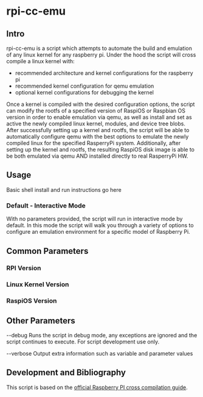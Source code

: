# rpi-cc-emu

## Intro
  rpi-cc-emu is a script which attempts to automate the build and emulation of any linux kernel for any raspberry pi. Under the hood the script will cross compile a linux kernel with:
  * recommended architecture and kernel configurations for the raspberry pi
  * recommended kernel configuration for qemu emulation
  * optional kernel configurations for debugging the kernel

  Once a kernel is compiled with the desired configuration options, the script can modify the rootfs of a specified version of RaspiOS or Raspbian OS version in order to enable emulation via qemu, as well as install and set as active the newly compiled linux kernel, modules, and device tree blobs. After successfully setting up a kernel and rootfs, the script will be able to automatically configure qemu with the best options to emulate the newly compiled linux for the specified RasperryPi system. Additionally, after setting up the kernel and rootfs, the resulting RaspiOS disk image is able to be both emulated via qemu AND installed directly to real RasperryPi HW.

## Usage

  Basic shell install and run instructions go here

### Default - Interactive Mode

  With no parameters provided, the script will run in interactive mode by default. In this mode the script will walk you through a variety of options to configure an emulation environment for a specific model of Raspberry Pi.

## Common Parameters

### RPI Version



### Linux Kernel Version



### RaspiOS Version



## Other Parameters

--debug    Runs the script in debug mode, any exceptions are ignored and the script continues to execute. For script development use             only.

--verbose  Output extra information such as variable and parameter values 

## Development and Bibliography

This script is based on the [official Raspberry PI cross compilation guide](
https://www.raspberrypi.com/documentation/computers/linux_kernel.html#:~:text=freshly%2Dcompiled%20kernel.-,Cross%2Dcompiling%20the%20kernel,make%20ARCH%3Darm64%20CROSS_COMPILE%3Daarch64%2Dlinux%2Dgnu%2D%20Image%20modules%20dtbs,-Install%20directly%20onto).

